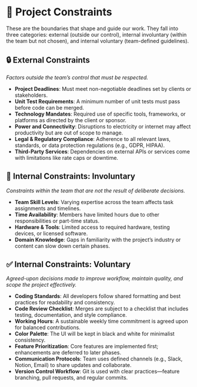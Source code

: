 <!-- this template is for inspiration, feel free to change it however you like! -->

# 📌 Project Constraints

These are the boundaries that shape and guide our work. They fall into three
categories: external (outside our control), internal involuntary (within the
team but not chosen), and internal voluntary (team-defined guidelines).
  
## 🔒 External Constraints  

*Factors outside the team’s control that must be respected.*

- **Project Deadlines**: Must meet non-negotiable deadlines set by clients or
  stakeholders.  
- **Unit Test Requirements**: A minimum number of unit tests must pass before
  code can be merged.  
- **Technology Mandates**: Required use of specific tools, frameworks, or
  platforms as directed by the client or sponsor.  
- **Power and Connectivity**: Disruptions to electricity or internet may affect
  productivity but are out of scope to manage.  
- **Legal & Regulatory Compliance**: Adherence to all relevant laws, standards,
  or data protection regulations (e.g., GDPR, HIPAA).  
- **Third-Party Services**: Dependencies on external APIs or services come with
  limitations like rate caps or downtime.
  
## 🧭 Internal Constraints: Involuntary  

*Constraints within the team that are not the result of deliberate decisions.*

- **Team Skill Levels**: Varying expertise across the team affects task
  assignments and timelines.  
- **Time Availability**: Members have limited hours due to other responsibilities
  or part-time status.  
- **Hardware & Tools**: Limited access to required hardware, testing devices, or
  licensed software.  
- **Domain Knowledge**: Gaps in familiarity with the project’s industry or
  content can slow down certain phases.
 
## ✅ Internal Constraints: Voluntary  

*Agreed-upon decisions made to improve workflow, maintain quality, and scope
the project effectively.*

- **Coding Standards**: All developers follow shared formatting and best
  practices for readability and consistency.  
- **Code Review Checklist**: Merges are subject to a checklist that includes
  testing, documentation, and style compliance.  
- **Working Hours**: A sustainable weekly time commitment is agreed upon for
  balanced contributions.  
- **Color Palette**: The UI will be kept in black and white for minimalist
  consistency.  
- **Feature Prioritization**: Core features are implemented first; enhancements
  are deferred to later phases.  
- **Communication Protocols**: Team uses defined channels (e.g., Slack, Notion,
  Email) to share updates and collaborate.  
- **Version Control Workflow**: Git is used with clear practices—feature
  branching, pull requests, and regular commits.
